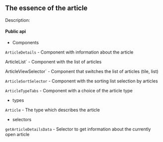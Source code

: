 ## The essence of the article

Description:

#### Public api

- Components

`ArticleDetails` - Component with information about the article

ArticleList` - Component with the list of articles

ArticleViewSelector` - Component that switches the list of articles (tile, list)

`ArticleSortSelector` - Component with the sorting list selection by articles

`ArticleTypeTabs` - Component with a choice of the article type

- types

`Article` - The type which describes the article

- selectors

`getArticleDetailsData` - Selector to get information about the currently open article
